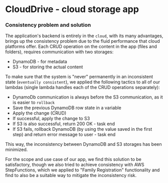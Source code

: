 # CloudDrive - cloud storage app

### Consistency problem and solution
The application's backend is entirely in the ``cloud``, with its many advantages, brings up the consistency problem due to the fluid performance that cloud platforms offer.
Each CRUD operation on the content in the app (files and folders), requires communication with two storages:
- DynamoDB - for metadata
- S3 - for storing the actual content

To make sure that the system is "never" permanently in an inconsistent state (``eventually consistent``), we applied the following tactics to all of our lambdas (single lambda handles each of the CRUD operations separately):
- DynamoDb communication is always before the S3 communication, as it is easier to ``rollback``
- Save the previous DynamoDB row state in a variable
- Apply the change (CRUD)
- If successful, apply the change to S3
- If S3 is also successful, return 200 OK - task end
- If S3 fails, rollback DynamoDB (by using the value saved in the first step) and return error message to user - task end

This way, the inconsistency between DynamoDB and S3 storages has been minimized.

For the scope and use case of our app, we find this solution to be satisfactory, though we also tried to achieve consistency with AWS StepFunctions, which we applied to "Family Registration" functionality and find to also be a suitable way to mitigate the inconsistency risk.
